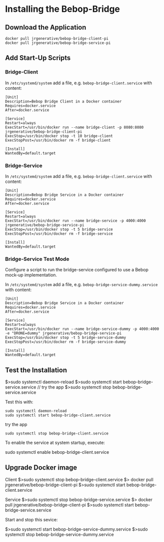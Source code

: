 # Installing the Bebop-Bridge

## Download the Application

```
docker pull jrgenerative/bebop-bridge-client-pi
docker pull jrgenerative/bebop-bridge-service-pi
```
## Add Start-Up Scripts

### Bridge-Client 

In `/etc/systemd/system` add a file, e.g. `bebop-bridge-client.service` with content:
```
[Unit]
Description=Bebop Bridge Client in a Docker container
Requires=docker.service
After=docker.service

[Service]
Restart=always
ExecStart=/usr/bin/docker run --name bridge-client -p 8080:8080 jrgenerative/bebop-bridge-client-pi
ExecStop=/usr/bin/docker stop -t 10 bridge-client
ExecStopPost=/usr/bin/docker rm -f bridge-client

[Install]
WantedBy=default.target
```

### Bridge-Service

In `/etc/systemd/system` add a file, e.g. `bebop-bridge-client.service` with content:

```
[Unit]
Description=Bebop Bridge Service in a Docker container
Requires=docker.service
After=docker.service

[Service]
Restart=always
ExecStart=/usr/bin/docker run --name bridge-service -p 4000:4000 jrgenerative/bebop-bridge-service-pi
ExecStop=/usr/bin/docker stop -t 5 bridge-service
ExecStopPost=/usr/bin/docker rm -f bridge-service

[Install]
WantedBy=default.target
```
### Bridge-Service Test Mode

Configure a script to run the bridge-service configured to use a Bebop mock-up implementation.

In `/etc/systemd/system` add a file, e.g. `bebop-bridge-service-dummy.service` with content:

```
[Unit]
Description=Bebop Bridge Service in a Docker container
Requires=docker.service
After=docker.service

[Service]
Restart=always
ExecStart=/usr/bin/docker run --name bridge-service-dummy -p 4000:4000 -e "DRONE=dummy" jrgenerative/bebop-bridge-service-pi
ExecStop=/usr/bin/docker stop -t 5 bridge-service-dummy
ExecStopPost=/usr/bin/docker rm -f bridge-service-dummy

[Install]
WantedBy=default.target
```

## Test the Installation

$>sudo systemctl daemon-reload
$>sudo systemctl start bebop-bridge-service.service
// try the app
$>sudo systemctl stop bebop-bridge-service.service



Test this with:
```
sudo systemctl daemon-reload
sudo systemctl start bebop-bridge-client.service
```
try the app
```
sudo systemctl stop bebop-bridge-client.service
```

To enable the service at system startup, execute:

sudo systemctl enable bebop-bridge-client.service




## Upgrade Docker image

Client 
$>sudo systemctl stop bebop-bridge-client.service
$> docker pull jrgenerative/bebop-bridge-client-pi
$>sudo systemctl start bebop-bridge-client.service

Service 
$>sudo systemctl stop bebop-bridge-service.service
$> docker pull jrgenerative/bebop-bridge-client-pi
$>sudo systemctl start bebop-bridge-service.service




Start and stop this sevice:

$>sudo systemctl start bebop-bridge-service-dummy.service
$>sudo systemctl stop bebop-bridge-service-dummy.service

